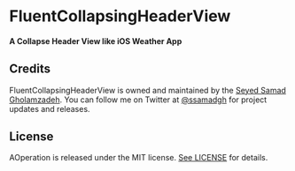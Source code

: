 # FluentCollapsingHeaderView

#### A Collapse Header View like iOS Weather App


## Credits

FluentCollapsingHeaderView is owned and maintained by the [Seyed Samad Gholamzadeh](http://ssamadgh@gmail.com). You can follow me on Twitter at [@ssamadgh](https://twitter.com/ssamadgh) for project updates and releases.

## License

AOperation is released under the MIT license. [See LICENSE](./LICENSE) for details.
